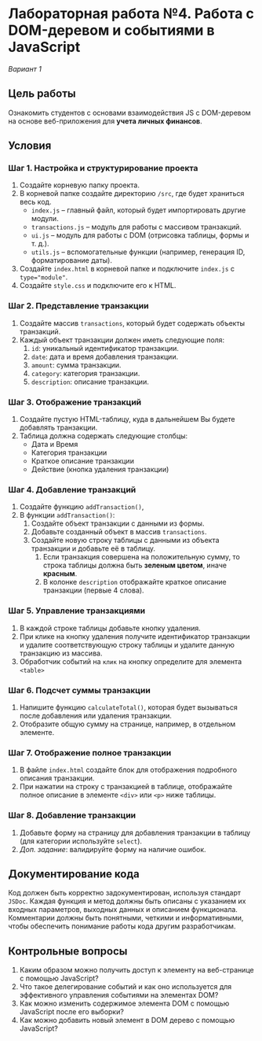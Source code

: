 # Лабораторная работа №4. Работа с DOM-деревом и событиями в JavaScript

_Вариант 1_

## Цель работы

Ознакомить студентов с основами взаимодействия JS с DOM-деревом на основе веб-приложения для **учета личных финансов**.

## Условия

### Шаг 1. Настройка и структурирование проекта

1. Создайте корневую папку проекта.
2. В корневой папке создайте директорию `/src`, где будет храниться весь код.
   - `index.js` – главный файл, который будет импортировать другие модули.
   - `transactions.js` – модуль для работы с массивом транзакций.
   - `ui.js` – модуль для работы с DOM (отрисовка таблицы, формы и т. д.).
   - `utils.js` – вспомогательные функции (например, генерация ID, форматирование даты).
3. Создайте `index.html` в корневой папке и подключите `index.js` с `type="module"`.
4. Создайте `style.css` и подключите его к HTML.

### Шаг 2. Представление транзакции

1. Создайте массив `transactions`, который будет содержать объекты транзакций.
2. Каждый объект транзакции должен иметь следующие поля:
   1. `id`: уникальный идентификатор транзакции.
   2. `date`: дата и время добавления транзакции.
   3. `amount`: сумма транзакции.
   4. `category`: категория транзакции.
   5. `description`: описание транзакции.

### Шаг 3. Отображение транзакций

1. Создайте пустую HTML-таблицу, куда в дальнейшем Вы будете добавлять транзакции.
2. Таблица должна содержать следующие столбцы:
   - Дата и Время
   - Категория транзакции
   - Краткое описание транзакции
   - Действие (кнопка удаления транзакции)

### Шаг 4. Добавление транзакций

1. Создайте функцию `addTransaction()`,
2. В функции `addTransaction()`:
   1. Создайте объект транзакции с данными из формы.
   2. Добавьте созданный объект в массив `transactions`.
   3. Создайте новую строку таблицы с данными из объекта транзакции и добавьте её в таблицу.
      1. Если транзакция совершена на положительную сумму, то строка таблицы должна быть **зеленым цветом**, иначе **красным**.
      2. В колонке `description` отображайте краткое описание транзакции (первые 4 слова).

### Шаг 5. Управление транзакциями

1. В каждой строке таблицы добавьте кнопку удаления.
2. При клике на кнопку удаления получите идентификатор транзакции и удалите соответствующую строку таблицы и удалите данную транзакцию из массива.
3. Обработчик событий на `клик` на кнопку определите для элемента `<table>`

### Шаг 6. Подсчет суммы транзакции

1. Напишите функцию `calculateTotal()`, которая будет вызываться после добавления или удаления транзакции.
2. Отобразите общую сумму на странице, например, в отдельном элементе.

### Шаг 7. Отображение полное транзакции

1. В файле `index.html` создайте блок для отображения подробного описания транзакции.
2. При нажатии на строку с транзакцией в таблице, отображайте полное описание в элементе `<div>` или `<p>` ниже таблицы.

### Шаг 8. Добавление транзакции

1. Добавьте форму на страницу для добавления транзакции в таблицу (для категории используйте `select`).
2. _Доп. задание_: валидируйте форму на наличие ошибок.

## Документирование кода

Код должен быть корректно задокументирован, используя стандарт `JSDoc`. Каждая функция и метод должны быть описаны с указанием их входных параметров, выходных данных и описанием функционала. Комментарии должны быть понятными, четкими и информативными, чтобы обеспечить понимание работы кода другим разработчикам.

## Контрольные вопросы

1. Каким образом можно получить доступ к элементу на веб-странице с помощью JavaScript?
2. Что такое делегирование событий и как оно используется для эффективного управления событиями на элементах DOM?
3. Как можно изменить содержимое элемента DOM с помощью JavaScript после его выборки?
4. Как можно добавить новый элемент в DOM дерево с помощью JavaScript?
